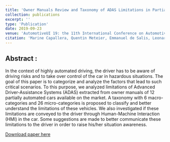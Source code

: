 ```yaml
---
title: 'Owner Manuals Review and Taxonomy of ADAS Limitations in Partially Automated Vehicles'
collection: publications
excerpt: ''
type: 'Publication'
date: 2019-09-23
venue: 'AutomotiveUI 19: the 11th International Conference on Automotive User Interfaces and Interactive Vehicular Applications. Utrecht, Netherlands'
citation: 'Marine Capallera, Quentin Meteier, Emmanuel de Salis, Leonardo Angelini, Stefano Carrino, Omar Abou Khaled, and Elena Mugellini. 2019. Owner Manuals Review and Taxonomy of ADAS Limitations in Partially Automated Vehicles. In Proceedings of the 11th International Conference on Automotive User Interfaces and Interactive Vehicular Applications (AutomotiveUI 19). Association for Computing Machinery, New York, NY, USA, 156–164. DOI:https://doi.org/10.1145/3342197.3344530.'
---
```


## Abstract :
In the context of highly automated driving, the driver has to be aware of driving risks and to take over control of the car in hazardous situations. The goal of this paper is to categorize and analyze the factors that lead to such critical scenarios. To this purpose, we analyzed limitations of Advanced Driver-Assistance Systems (ADAS) extracted from owner manuals of 12 partially automated cars available on the market. A taxonomy with 6 macro-categories and 26 micro-categories is proposed to classify and better understand the limitations of these vehicles. We also investigated if these limitations are conveyed to the driver through Human-Machine Interaction (HMI) in the car. Some suggestions are made to better communicate these limitations to the driver in order to raise his/her situation awareness.

[Download paper here](https://qmeteier.github.io/files/owner_maual_review_autoui_19.pdf)